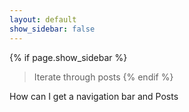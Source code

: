 ```yaml
---
layout: default
show_sidebar: false
---
```



{% if page.show_sidebar %}
> Iterate through posts
{% endif %}

How can I get a navigation bar and Posts
